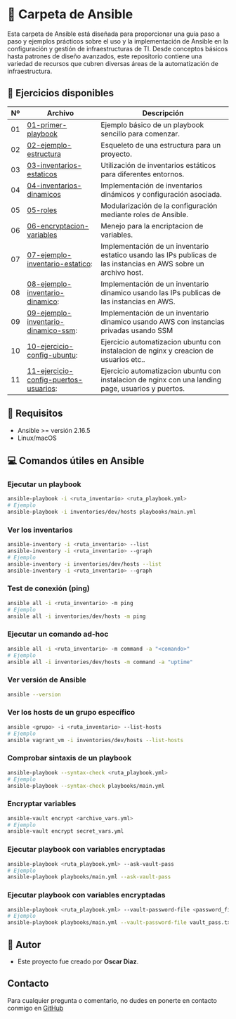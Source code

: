 
# 📄 Carpeta de Ansible

Esta carpeta de Ansible está diseñada para proporcionar una guía paso a paso y ejemplos prácticos sobre el uso y la implementación de Ansible en la configuración y gestión de infraestructuras de TI. Desde conceptos básicos hasta patrones de diseño avanzados, este repositorio contiene una variedad de recursos que cubren diversas áreas de la automatización de infraestructura.

## 📂 Ejercicios disponibles

| Nº | Archivo | Descripción |
|----|---------|-------------|
| 01 | [01-primer-playbook](./01-primer-playbook/) | Ejemplo básico de un playbook sencillo para comenzar. |
| 02 | [02-ejemplo-estructura](./02-ejemplo-estructura/) | Esqueleto de una estructura para un proyecto. |
| 03 | [03-inventarios-estaticos](./03-inventarios-estaticos/) | Utilización de inventarios estáticos para diferentes entornos. |
| 04 | [04-inventarios-dinamicos](./04-inventarios-dinamicos/) | Implementación de inventarios dinámicos y configuración asociada. |
| 05 | [05-roles](./05-roles/) | Modularización de la configuración mediante roles de Ansible. |
| 06 | [06-encryptacion-variables](./06-encryptacion-variables/) | Menejo para la encriptacion de variables. |
| 07 | [07-ejemplo-inventario-estatico](./07-ejemplo-inventario-estatico/): | Implementación de un inventario estatico usando las IPs publicas de las instancias en AWS sobre un archivo host. |
| 08 | [08-ejemplo-inventario-dinamico](./08-ejemplo-inventario-dinamico/): | Implementación de un inventario dinamico usando las IPs publicas de las instancias en AWS. |
| 09 | [09-ejemplo-inventario-dinamico-ssm](./09-ejemplo-inventario-dinamico-ssm/): | Implementación de un inventario dinamico usando AWS con instancias privadas usando SSM |
| 10 | [10-ejercicio-config-ubuntu](./10-ejercicio-config-ubuntu/): | Ejercicio automatizacion ubuntu con instalacion de nginx y creacion de usuarios etc.. |
| 11 | [11-ejercicio-config-puertos-usuarios](./11-ejercicio-config-puertos-usuarios/): |Ejercicio automatizacion ubuntu con instalacion de nginx con una landing page, usuarios y puertos. |

## 📌 Requisitos

- Ansible >= versión 2.16.5
- Linux/macOS

## 💻 Comandos útiles en Ansible

### Ejecutar un playbook

```bash
ansible-playbook -i <ruta_inventario> <ruta_playbook.yml>
# Ejemplo
ansible-playbook -i inventories/dev/hosts playbooks/main.yml
```

### Ver los inventarios

```bash
ansible-inventory -i <ruta_inventario> --list
ansible-inventory -i <ruta_inventario> --graph
# Ejemplo
ansible-inventory -i inventories/dev/hosts --list
ansible-inventory -i <ruta_inventario> --graph
```

### Test de conexión (ping)

```bash
ansible all -i <ruta_inventario> -m ping
# Ejemplo
ansible all -i inventories/dev/hosts -m ping
```

### Ejecutar un comando ad-hoc

```bash
ansible all -i <ruta_inventario> -m command -a "<comando>"
# Ejemplo
ansible all -i inventories/dev/hosts -m command -a "uptime"
```

### Ver versión de Ansible

```bash
ansible --version
```

### Ver los hosts de un grupo específico

```bash
ansible <grupo> -i <ruta_inventario> --list-hosts
# Ejemplo
ansible vagrant_vm -i inventories/dev/hosts --list-hosts
```

### Comprobar sintaxis de un playbook

```bash
ansible-playbook --syntax-check <ruta_playbook.yml>
# Ejemplo
ansible-playbook --syntax-check playbooks/main.yml
```

### Encryptar variables

```bash
ansible-vault encrypt <archivo_vars.yml>
# Ejemplo
ansible-vault encrypt secret_vars.yml
```
### Ejecutar playbook con variables encryptadas

```bash
ansible-playbook <ruta_playbook.yml> --ask-vault-pass
# Ejemplo
ansible-playbook playbooks/main.yml --ask-vault-pass
```

### Ejecutar playbook con variables encryptadas

```bash
ansible-playbook <ruta_playbook.yml> --vault-password-file <password_file>
# Ejemplo
ansible-playbook playbooks/main.yml --vault-password-file vault_pass.txt
```

## 👊 Autor

- Este proyecto fue creado por **Oscar Diaz**.

## Contacto

Para cualquier pregunta o comentario, no dudes en ponerte en contacto conmigo en [GitHub](https://github.com/oscarock17)
